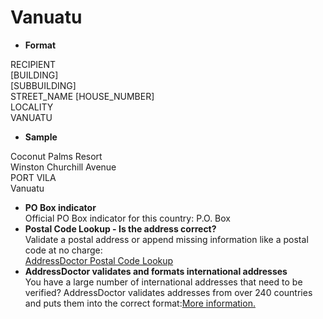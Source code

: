 Vanuatu
=======

- **Format**

RECIPIENT  
[BUILDING]  
[SUBBUILDING]  
STREET_NAME [HOUSE_NUMBER]  
LOCALITY  
VANUATU
- **Sample**

Coconut Palms Resort  
Winston Churchill Avenue   
PORT VILA  
Vanuatu
- **PO Box indicator**  
Official PO Box indicator for this country: P.O. Box
- **Postal Code Lookup - Is the address correct?**  
Validate a postal address or append missing information like a postal code at no charge:  
[AddressDoctor Postal Code Lookup](http://lookup.addressdoctor.com/lookup/default.aspx?lang=en&country=VUT)
- **AddressDoctor validates and formats international addresses**  
You have a large number of international addresses that need to be verified? AddressDoctor validates addresses from over 240 countries and puts them into the correct format:[More information.](index.php?id=31&L=1)